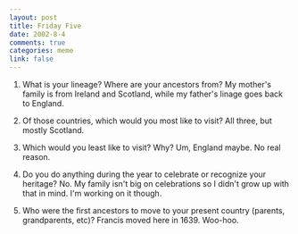 ```yaml
--- 
layout: post
title: Friday Five
date: 2002-8-4
comments: true
categories: meme
link: false
---
```

1. What is your lineage? Where are your ancestors from? My mother's family is from Ireland and Scotland, while my father's linage goes back to England.

2. Of those countries, which would you most like to visit? All three, but mostly Scotland.

3. Which would you least like to visit? Why? Um, England maybe. No real reason.

4. Do you do anything during the year to celebrate or recognize your heritage? No. My family isn't big on celebrations so I didn't grow up with that in mind. I'm working on it though.

5. Who were the first ancestors to move to your present country (parents, grandparents, etc)? Francis moved here in 1639. Woo-hoo.

